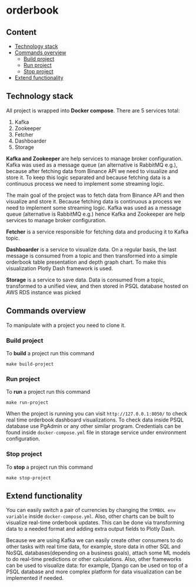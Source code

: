 # orderbook

## Content
* [Technology stack](#technology-stack)
* [Commands overview](#commands-overview)
	* [Build project](#build-project)
	* [Run project](#run-project)
	* [Stop project](#stop-project)
* [Extend functionality](#extend-functionality)

## Technology stack
All project is wrapped into **Docker compose**.
There are 5 services total:
1. Kafka
2. Zookeeper
3. Fetcher
4. Dashboarder
4. Storage

**Kafka and Zookeeper** are help services to manage broker configuration. Kafka was used as a message queue (an alternative is RabbitMQ e.g.), because after fetching data from Binance API we need to visualize and store it. To keep this logic separated and because fetching data is a continuous process we need to implement some streaming logic. 

The main goal of the project was to fetch data from Binance API and then visualize and store it. Because fetching data is continuous a process we need to implement some streaming logic. Kafka was used as a message queue (alternative is RabbitMQ e.g.) hence Kafka and Zookeeper are help services to manage broker configuration.

**Fetcher** is a service responsible for fetching data and producing it to Kafka topic.

**Dashboarder** is a service to visualize data. On a regular basis, the last message is consumed from a topic and then transformed into a simple orderbook table presentation and depth graph chart. To make this visualization Plotly Dash framework is used.

**Storage** is a service to save data. Data is consumed from a topic, transformed to a unified view, and then stored in PSQL database hosted on AWS RDS instance was picked 

## Commands overview
To manipulate with a project you need to clone it.
### Build project
To **build** a project run this command
```
make build-project
```
### Run project
To **run** a project run this command
```
make run-project
```
When the project is running you can visit `http://127.0.0.1:8050/` to check real time orderbook dashboard visualizations.
To check data inside PSQL database use PgAdmin or any other similar program.
Credentials can be found inside `docker-compose.yml` file in storage service under environment configuration.

### Stop project
To **stop** a project run this command
```
make stop-project
```

## Extend functionality
You can easily switch a pair of currencies by changing the `SYMBOL env variable` inside `docker-compose.yml`.
Also, other charts can be built to visualize real-time orderbook updates. This can be done via transforming data to a needed format and adding extra output fields to Plotly Dash.

Because we are using Kafka we can easily create other consumers to do other tasks with real time data, for example, store data in other SQL and NoSQL databases(depending on a business goals), attach some ML models to do real-time predictions or other calculations.
Also, other frameworks can be used to visualize data: for example, Django can be used on top of a PSQL database and more complex platform for data visualization can be implemented if needed.

